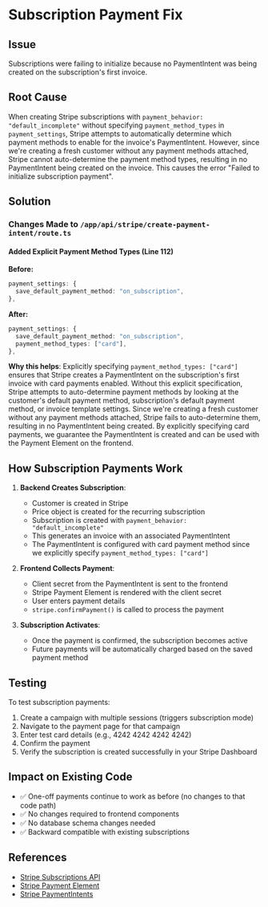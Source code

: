 # Subscription Payment Fix

## Issue
Subscriptions were failing to initialize because no PaymentIntent was being created on the subscription's first invoice.

## Root Cause
When creating Stripe subscriptions with `payment_behavior: "default_incomplete"` without specifying `payment_method_types` in `payment_settings`, Stripe attempts to automatically determine which payment methods to enable for the invoice's PaymentIntent. However, since we're creating a fresh customer without any payment methods attached, Stripe cannot auto-determine the payment method types, resulting in no PaymentIntent being created on the invoice. This causes the error "Failed to initialize subscription payment".

## Solution

### Changes Made to `/app/api/stripe/create-payment-intent/route.ts`

#### Added Explicit Payment Method Types (Line 112)
**Before:**
```typescript
payment_settings: {
  save_default_payment_method: "on_subscription",
},
```

**After:**
```typescript
payment_settings: {
  save_default_payment_method: "on_subscription",
  payment_method_types: ["card"],
},
```

**Why this helps**: Explicitly specifying `payment_method_types: ["card"]` ensures that Stripe creates a PaymentIntent on the subscription's first invoice with card payments enabled. Without this explicit specification, Stripe attempts to auto-determine payment methods by looking at the customer's default payment method, subscription's default payment method, or invoice template settings. Since we're creating a fresh customer without any payment methods attached, Stripe fails to auto-determine them, resulting in no PaymentIntent being created. By explicitly specifying card payments, we guarantee the PaymentIntent is created and can be used with the Payment Element on the frontend.

## How Subscription Payments Work

1. **Backend Creates Subscription**:
   - Customer is created in Stripe
   - Price object is created for the recurring subscription
   - Subscription is created with `payment_behavior: "default_incomplete"`
   - This generates an invoice with an associated PaymentIntent
   - The PaymentIntent is configured with card payment method since we explicitly specify `payment_method_types: ["card"]`

2. **Frontend Collects Payment**:
   - Client secret from the PaymentIntent is sent to the frontend
   - Stripe Payment Element is rendered with the client secret
   - User enters payment details
   - `stripe.confirmPayment()` is called to process the payment

3. **Subscription Activates**:
   - Once the payment is confirmed, the subscription becomes active
   - Future payments will be automatically charged based on the saved payment method

## Testing

To test subscription payments:

1. Create a campaign with multiple sessions (triggers subscription mode)
2. Navigate to the payment page for that campaign
3. Enter test card details (e.g., 4242 4242 4242 4242)
4. Confirm the payment
5. Verify the subscription is created successfully in your Stripe Dashboard

## Impact on Existing Code

- ✅ One-off payments continue to work as before (no changes to that code path)
- ✅ No changes required to frontend components
- ✅ No database schema changes needed
- ✅ Backward compatible with existing subscriptions

## References

- [Stripe Subscriptions API](https://stripe.com/docs/api/subscriptions)
- [Stripe Payment Element](https://stripe.com/docs/payments/payment-element)
- [Stripe PaymentIntents](https://stripe.com/docs/api/payment_intents)
